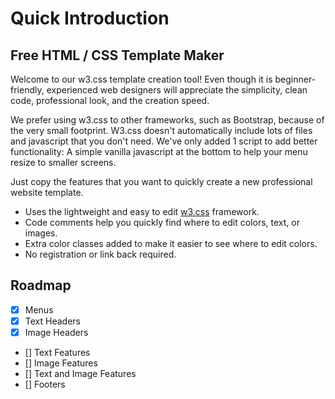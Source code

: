 # Quick Introduction
<!-- position: 1 -->

## Free HTML / CSS Template Maker

Welcome to our w3.css template creation tool! Even though it is beginner-friendly, experienced web designers will appreciate the simplicity, clean code, professional look, and the creation speed.

We prefer using w3.css to other frameworks, such as Bootstrap, because of the very small footprint. W3.css doesn't automatically include lots of files and javascript that you don't need. We've only added 1 script to add better functionality:  A simple vanilla javascript at the bottom to help your menu resize to smaller screens.

Just copy the features that you want to quickly create a new professional website template. 
* Uses the lightweight and easy to edit [w3.css](https://www.w3schools.com/w3css/default.asp) framework.
* Code comments help you quickly find where to edit colors, text, or images.
* Extra color classes added to make it easier to see where to edit colors.
* No registration or link back required.

## Roadmap

- [x] Menus
- [x] Text Headers
- [x] Image Headers
- [] Text Features
- [] Image Features
- [] Text and Image Features
- [] Footers
